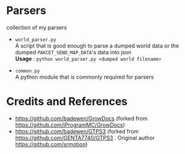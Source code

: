 # Parsers
collection of my parsers<br>

- ```world_parser.py```<br>
  A script that is good enough to parse a dumped world data or the dumped ```PAKCET_SEND_MAP_DATA```'s data into json <br>
  <b/>Usage</b> : ```python world_parser.py <dumped world filename>```
  
  
- ```common.py```<br>
  A python module that is commonly required for parsers
# Credits and References
- https://github.com/badewen/GrowDocs (forked from https://github.com/iProgramMC/GrowDocs)
- https://github.com/badewen/GTPS3 (forked from https://github.com/GENTA7740/GTPS3 . Original author https://github.com/srmotion)
